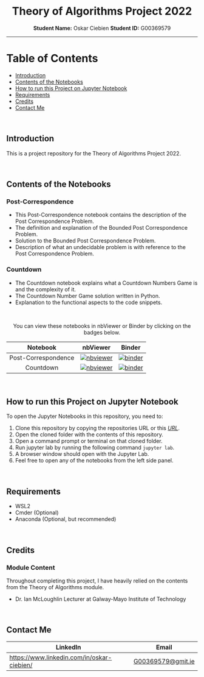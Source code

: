 <div align="center">

# Theory of Algorithms Project 2022

</div>

<p align="center">
    <strong>Student Name:</strong> Oskar Ciebien   <strong>Student ID:</strong> G00369579
</p>

---

# Table of Contents

- [Introduction](#introduction)
- [Contents of the Notebooks](#contents-of-the-notebooks)
- [How to run this Project on Jupyter Notebook](#how-to-run-this-project-on-jupyter-notebook)
- [Requirements](#requirements)
- [Credits](#credits)
- [Contact Me](#contact-me)

<br>

## Introduction

This is a project repository for the Theory of Algorithms Project 2022.

<br>

## Contents of the Notebooks

### Post-Correspondence

- This Post-Correspondence notebook contains the description of the Post Correspondence Problem.
- The definition and explanation of the Bounded Post Correspondence Problem.
- Solution to the Bounded Post Correspondence Problem.
- Description of what an undecidable problem is with reference to the Post Correspondence Problem.
  <br>

### Countdown

- The Countdown notebook explains what a Countdown Numbers Game is and the complexity of it.
- The Countdown Number Game solution written in Python.
- Explanation to the functional aspects to the code snippets.

<br>

<div align="center">

You can view these notebooks in nbViewer or Binder by clicking on the badges below.

|      Notebook       |                                                                                                      nbViewer                                                                                                      |                                                                                                                                                             Binder                                                                                                                                                              |
| :-----------------: | :----------------------------------------------------------------------------------------------------------------------------------------------------------------------------------------------------------------: | :-----------------------------------------------------------------------------------------------------------------------------------------------------------------------------------------------------------------------------------------------------------------------------------------------------------------------------: |
| Post-Correspondence | [![nbviewer](https://raw.githubusercontent.com/jupyter/design/master/logos/Badges/nbviewer_badge.svg)](https://nbviewer.org/github/Oskar-Ciebien/Theory_Of_Algorithms_Project/blob/main/post_correspondence.ipynb) | [![binder](https://mybinder.org/static/images/badge_logo.svg?v=51b20aa16836ea83f5ed69194c660eb85c4c2c1e32565312baedb7d534e3ffcf592881dbbe3da441d8293ded842755c906b91fb4aadf15220cf48111ebf701c4)](https://notebooks.gesis.org/binder/jupyter/user/oskar-ciebien-t-orithms_project-2jvaxlb1/notebooks/post_correspondence.ipynb) |
|      Countdown      |      [![nbviewer](https://raw.githubusercontent.com/jupyter/design/master/logos/Badges/nbviewer_badge.svg)](https://nbviewer.org/github/Oskar-Ciebien/Theory_Of_Algorithms_Project/blob/main/countdown.ipynb)      |      [![binder](https://mybinder.org/static/images/badge_logo.svg?v=51b20aa16836ea83f5ed69194c660eb85c4c2c1e32565312baedb7d534e3ffcf592881dbbe3da441d8293ded842755c906b91fb4aadf15220cf48111ebf701c4)](https://notebooks.gesis.org/binder/jupyter/user/oskar-ciebien-t-orithms_project-87to4you/notebooks/countdown.ipynb)      |

</div>

<br>

## How to run this Project on Jupyter Notebook

To open the Jupyter Notebooks in this repository, you need to:

1. Clone this repository by copying the repositories URL or this _[URL](https://github.com/Oskar-Ciebien/Theory_Of_Algorithms_Project)_.
2. Open the cloned folder with the contents of this repository.
3. Open a command prompt or terminal on that cloned folder.
4. Run jupyter lab by running the following command `jupyter lab`.
5. A browser window should open with the Jupyter Lab.
6. Feel free to open any of the notebooks from the left side panel.

<br>

## Requirements

- WSL2
- Cmder (Optional)
- Anaconda (Optional, but recommended)

<br>

## Credits

### Module Content

Throughout completing this project, I have heavily relied on the contents from the Theory of Algorithms module.

- Dr. Ian McLoughlin Lecturer at Galway-Mayo Institute of Technology

<br>

## Contact Me

<div align="center">

| LinkedIn                                   | Email             |
| ------------------------------------------ | ----------------- |
| https://www.linkedin.com/in/oskar-ciebien/ | G00369579@gmit.ie |

</div>
